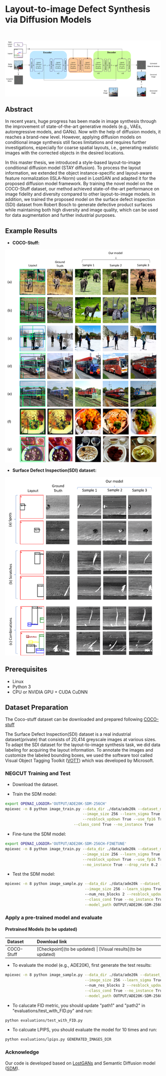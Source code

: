 # Layout-to-image Defect Synthesis via Diffusion Models

&nbsp;

<img src='assets\framework.png' align="center">  





## Abstract

In recent years, 
huge progress has been made in image synthesis through the improvement of state-of-the-art generative models 
(e.g., VAEs, autoregressive models, and GANs). 
Now with the help of diffusion models, 
it reaches a brand-new level. 
However, applying diffusion models on conditional image synthesis still faces limitations and requires further investigations, especially for coarse spatial layouts, 
i.e., generating realistic images with the corrected objects in the desired locations.

In this master thesis, 
we introduced a style-based layout-to-image conditional diffusion model (STAY diffusion). 
To process the layout information, 
we extended the object instance-specific and layout-aware feature normalization (ISLA-Norm) used in LostGAN and adapted it for the proposed diffusion model framework. 
By training the novel model on the COCO-Stuff dataset, 
our method achieved state-of-the-art performance on image fidelity and diversity compared to other layout-to-image models. 
In addition, 
we trained the proposed model on the surface defect inspection (SDI) dataset from Robert Bosch to generate defective product surfaces while maintaining both high diversity and image quality, 
which can be used for data augmentation and further industrial purposes.


## Example Results

* **COCO-Stuff:**

<p align='center'>  
  <img src='assets\Coco-stuff-evaluation-2.png'/>
</p>

* **Surface Defect Inspection(SDI) dataset:**


<p align='center'>  
  <img src='assets/SDI-evaluation-2.png'/>
</p>

## Prerequisites
- Linux
- Python 3
- CPU or NVIDIA GPU + CUDA CuDNN

## Dataset Preparation
The Coco-stuff dataset can be downloaded and prepared following [COCO-stuff](https://github.com/nightrome/cocostuff.git)

The Surface Defect Inspection(SDI) dataset is a real industrial dataset(private) that consists of 20,414 greyscale images at various sizes.
To adapt the SDI dataset for the layout-to-image synthesis task, we did data labeling for acquiring the layout information. 
To annotate the images and customize the labeled bounding boxes, we used the software tool called Visual Object Tagging Toolkit ([VOTT](https://github.com/microsoft/VoTT.git)) which was developed by Microsoft.

### NEGCUT Training and Test

- Download the dataset.

- Train the SDM model:
```bash
export OPENAI_LOGDIR='OUTPUT/ADE20K-SDM-256CH'
mpiexec -n 8 python image_train.py --data_dir ./data/ade20k --dataset_mode ade20k --lr 1e-4 --batch_size 4 --attention_resolutions 32,16,8 --diffusion_steps 1000 \
                                   --image_size 256 --learn_sigma True --noise_schedule linear --num_channels 256 --num_head_channels 64 --num_res_blocks 2  \
                                   --resblock_updown True --use_fp16 True --use_scale_shift_norm True --use_checkpoint True --num_classes 151 \
	                           --class_cond True --no_instance True
```

- Fine-tune the SDM model:
```bash
export OPENAI_LOGDIR='OUTPUT/ADE20K-SDM-256CH-FINETUNE'
mpiexec -n 8 python image_train.py --data_dir ./data/ade20k --dataset_mode ade20k --lr 2e-5 --batch_size 4 --attention_resolutions 32,16,8 --diffusion_steps 1000 \
                                   --image_size 256 --learn_sigma True --noise_schedule linear --num_channels 256 --num_head_channels 64 --num_res_blocks 2 \
                                   --resblock_updown True --use_fp16 True --use_scale_shift_norm True --use_checkpoint True --num_classes 151 --class_cond True \
                                   --no_instance True --drop_rate 0.2 --resume_checkpoint OUTPUT/ADE20K-SDM-256CH/model.pt
```

- Test the SDM model:
```bash
mpiexec -n 8 python image_sample.py --data_dir ./data/ade20k --dataset_mode ade20k --attention_resolutions 32,16,8 --diffusion_steps 1000 \
                                    --image_size 256 --learn_sigma True --noise_schedule linear --num_channels 256 --num_head_channels 64 \ 
                                    --num_res_blocks 2 --resblock_updown True --use_fp16 True --use_scale_shift_norm True --num_classes 151 \
                                    --class_cond True --no_instance True --batch_size 2 --num_samples 2000 --s 1.5 \
                                    --model_path OUTPUT/ADE20K-SDM-256CH-FINETUNE/ema_0.9999_best.pt --results_path RESULTS/ADE20K-SDM-256CH
```

### Apply a pre-trained model and evaluate

#### Pretrained Models (to be updated)
|Dataset       |Download link     |
|:-------------|:-----------------|
|COCO-Stuff |[Checkpoint](to be updated) \| [Visual results](to be updated)|

- To evaluate the model (e.g., ADE20K), first generate the test results:
```bash
mpiexec -n 8 python image_sample.py --data_dir ./data/ade20k --dataset_mode ade20k --attention_resolutions 32,16,8 --diffusion_steps 1000 \
                                    --image_size 256 --learn_sigma True --noise_schedule linear --num_channels 256 --num_head_channels 64 \ 
                                    --num_res_blocks 2 --resblock_updown True --use_fp16 True --use_scale_shift_norm True --num_classes 151 \
                                    --class_cond True --no_instance True --batch_size 2 --num_samples 2000 --s 1.5 \
                                    --model_path OUTPUT/ADE20K-SDM-256CH-FINETUNE/ema_0.9999_best.pt --results_path RESULTS/ADE20K-SDM-256CH
```

- To calucate FID metric, you should update "path1" and "path2" in "evaluations/test_with_FID.py" and run:
```bash
python evaluations/test_with_FID.py
```

- To calcuate LPIPS, you should evaluate the model for 10 times and run:
```bash
python evaluations/lpips.py GENERATED_IMAGES_DIR
```

### Acknowledge
Our code is developed based on [LostGANs](https://github.com/WillSuen/LostGANs.git) and Semantic Diffusion model ([SDM](https://github.com/WeilunWang/semantic-diffusion-model.git)).
